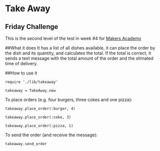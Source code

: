 Take Away
=========
Friday Challenge
---------
This is the second level of the test in week #4 for [Makers Academy](http://www.makersacademy.com)

##What it does
It has a list of all dishes available, it can place the order by the dish and its quantity, and calculates the total. If the total is correct, it sends a text message with the total amount of the order and the stimated time of delivery.

##How to use it

`require './lib/takeaway'`

`takeaway = TakeAway.new`

To place orders (e.g. four burgers, three cokes and one pizza):

`takeaway.place_order(:burger, 4)`

`takeaway.place_order(:coke, 3)`

`takeaway.place_order(:pizza, 1)`

To send the order (and receive the message):

`takeaway.send_order`